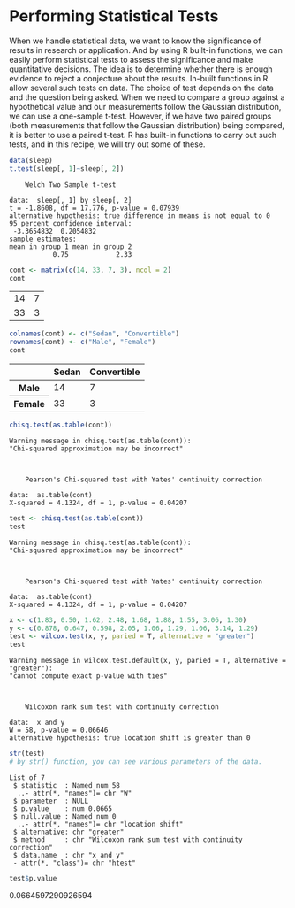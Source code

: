 
# Performing Statistical Tests
When we handle statistical data, we want to know the significance of results in research or application. And by using R built-in functions, we can easily perform statistical tests to assess the significance and make quantitative decisions. The idea is to determine whether there is enough evidence to reject a conjecture about the results. In-built functions in R allow several such tests on data. The choice of test depends on the data and the question being asked. When we need to compare a group against a hypothetical value and our measurements follow the Gaussian distribution, we can use a one-sample t-test. However, if we have two paired groups (both measurements that follow the Gaussian distribution) being compared, it is better to use a paired t-test. R has built-in functions to carry out such tests, and in this recipe, we will try out some of these.


```R
data(sleep)
t.test(sleep[, 1]~sleep[, 2])
```


    
    	Welch Two Sample t-test
    
    data:  sleep[, 1] by sleep[, 2]
    t = -1.8608, df = 17.776, p-value = 0.07939
    alternative hypothesis: true difference in means is not equal to 0
    95 percent confidence interval:
     -3.3654832  0.2054832
    sample estimates:
    mean in group 1 mean in group 2 
               0.75            2.33 
    



```R
cont <- matrix(c(14, 33, 7, 3), ncol = 2)
cont
```


<table>
<tbody>
	<tr><td>14</td><td>7 </td></tr>
	<tr><td>33</td><td>3 </td></tr>
</tbody>
</table>




```R
colnames(cont) <- c("Sedan", "Convertible")
rownames(cont) <- c("Male", "Female")
cont
```


<table>
<thead><tr><th></th><th scope=col>Sedan</th><th scope=col>Convertible</th></tr></thead>
<tbody>
	<tr><th scope=row>Male</th><td>14</td><td>7 </td></tr>
	<tr><th scope=row>Female</th><td>33</td><td>3 </td></tr>
</tbody>
</table>




```R
chisq.test(as.table(cont))
```

    Warning message in chisq.test(as.table(cont)):
    "Chi-squared approximation may be incorrect"


    
    	Pearson's Chi-squared test with Yates' continuity correction
    
    data:  as.table(cont)
    X-squared = 4.1324, df = 1, p-value = 0.04207
    



```R
test <- chisq.test(as.table(cont))
test
```

    Warning message in chisq.test(as.table(cont)):
    "Chi-squared approximation may be incorrect"


    
    	Pearson's Chi-squared test with Yates' continuity correction
    
    data:  as.table(cont)
    X-squared = 4.1324, df = 1, p-value = 0.04207
    



```R
x <- c(1.83, 0.50, 1.62, 2.48, 1.68, 1.88, 1.55, 3.06, 1.30)
y <- c(0.878, 0.647, 0.598, 2.05, 1.06, 1.29, 1.06, 3.14, 1.29)
test <- wilcox.test(x, y, paried = T, alternative = "greater")
test
```

    Warning message in wilcox.test.default(x, y, paried = T, alternative = "greater"):
    "cannot compute exact p-value with ties"


    
    	Wilcoxon rank sum test with continuity correction
    
    data:  x and y
    W = 58, p-value = 0.06646
    alternative hypothesis: true location shift is greater than 0
    



```R
str(test)
# by str() function, you can see various parameters of the data.
```

    List of 7
     $ statistic  : Named num 58
      ..- attr(*, "names")= chr "W"
     $ parameter  : NULL
     $ p.value    : num 0.0665
     $ null.value : Named num 0
      ..- attr(*, "names")= chr "location shift"
     $ alternative: chr "greater"
     $ method     : chr "Wilcoxon rank sum test with continuity correction"
     $ data.name  : chr "x and y"
     - attr(*, "class")= chr "htest"
    


```R
test$p.value
```


0.0664597290926594




